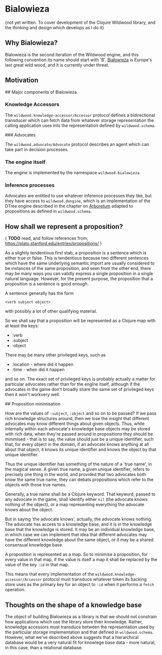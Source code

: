 # Bialowieza

{not yet written. To cover development of the Clojure Wildwood library, and the thinking and design which develops as I do it}

## Why Bialowieza?

Bialowieza is the second iteration of the Wildwood engine, and this following convention its name should start with 'B'. [Białowieża](https://en.wikipedia.org/wiki/Bia%C5%82owie%C5%BCa) is Europe's last great wild wood, and it is currently under threat.

## Motivation

## Major components of Bialowieza

### Knowledge Accessors

The `wildwood.knowledge-accessor/Accessor` protocol defines a bidirectional transducer which can fetch data from whatever storage representation the calling application uses into the representation defined by `wildwood.schema`.

### Advocates

The `wildwood.advocate/Advocate` protocol describes an agent which can take part in decision processes.

### The engine itself

The engine is implemented by the namespace `wildwood.bialowieza`.

### Inference processes

Advocates are entitled to use whatever inference processes they like, but they have access to `wildwood.dengine`, which is an implementation of the DTree engine described in the chapter on [Arboretum](Arboretum.html) adapted to propositions as defined in `wildwood.schema`.

## How shall we represent a proposition?

{ **TODO** read, and follow references from, https://plato.stanford.edu/entries/propositions/ }

As a slightly tendentious first stab, a proposition is a sentence which is either true or false. This is tendentious because two different sentences which have the same underlying semantic import are usually considered to be instances of the same proposition, and seen from the other end, there may be many ways you can validly express a single proposition in a single natural language. However, for the present purpose, the proposition that a proposition is a sentence is good enough.

A sentence generally has the form

    <verb subject object>

with possibly a lot of other qualifying material.

So we shall say that a proposition will be represented as a Clojure map with at least the keys:

* :verb
* :subject
* :object

There may be many other privileged keys, such as

* :location - where did it happen
* :time - when did it happen

and so on. The exact set of privileged keys is probably actually a matter for particular advocates rather than for the engine itself, although if the advocates in the game don't broadly share the same set of privileged keys then it won't workvery well.

## Proposition minimisation

How are the values of `:subject`, `:object` and so on to be passed? If we pass rich knowledge structures around, then we lose the insight that different advocates may know different things about given objects. Thus, while internally within each advocate's knowledge base objects may be stored with rich data, when they're passed around in propositions they should be minimised - that is to say, the value should just be a unique identifier, such that, for every object in the domain, if an advocate knows anything at all about that object, it knows its unique identifier and knows the object by that unique identifier.

Thus the unique identifier has something of the nature of a 'true name', in the magical sense. A given true name, a given unique identifier, refers to precisely one thing in the world, and provided that two advocates both know the same true name, they can debats propositions which refer to the objects with those true names.

Generally, a true name shall be a Clojure keyword. That keyword, passed to any advocate in the game, shall identify either `nil` (the advocate knows nothing of the object), or a map representing everything the advocate knows about the object.

But in saying 'the advocate knows', actually, the advocate knows nothing. The advocate has access to a knowledge base, and it is in the knowledge base that the knowledge is stored. It may be an individual knowledge base, in which case we can implement that idea that different advocates may have the different knowledge about the same object, or it may be a shared consensual knowledge base.

A proposition is represented as a map. So to minimise a proposition, for every value in that map, if the value is itself a map it shall be replaced by the value of the key `:id` in that map.

This means that every implementation of the `wildwood.knowledge-accessor/Accessor` protocol must transduce whatever token its backing store uses as the primary key for an object to `:id` when it performs a `fetch` operation.

## Thoughts on the shape of a knowledge base

The object of building Bialowieza as a library is that we should not constrain how applications which use the library store their knowledge. Rather, knowledge accessors must transduce between the representation used by the particular storage implementation and that defined in `wildwood.schema`. However, what we've described above suggests that a hierarchical database would be a very natural fit for knowlege base data - more natural, in this case, than a relational database.


